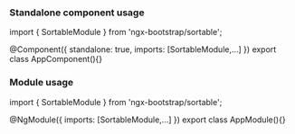 ### Standalone component usage
import { SortableModule } from 'ngx-bootstrap/sortable';

@Component({
  standalone: true,
  imports: [SortableModule,...]
})
export class AppComponent(){}

### Module usage
import { SortableModule } from 'ngx-bootstrap/sortable';

@NgModule({
  imports: [SortableModule,...]
})
export class AppModule(){}
